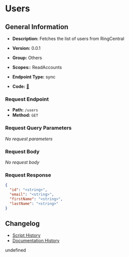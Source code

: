 # Users

## General Information
- **Description:** Fetches the list of users from RingCentral

- **Version:** 0.0.1
- **Group:** Others
- **Scopes:**: ReadAccounts
- **Endpoint Type:** sync
- **Code:** [🔗](https://github.com/NangoHQ/integration-templates/tree/main/integrations/ring-central-sandbox/syncs/users.ts)

### Request Endpoint

- **Path:** `/users`
- **Method:** `GET`

### Request Query Parameters

_No request parameters_

### Request Body

_No request body_

### Request Response

```json
{
  "id": "<string>",
  "email": "<string>",
  "firstName": "<string>",
  "lastName": "<string>"
}
```

## Changelog


- [Script History](https://github.com/NangoHQ/integration-templates/commits/main/integrations/ring-central-sandbox/syncs/users.ts)
- [Documentation History](https://github.com/NangoHQ/integration-templates/commits/main/integrations/ring-central-sandbox/syncs/users.md)

<!-- END  GENERATED CONTENT -->



undefined